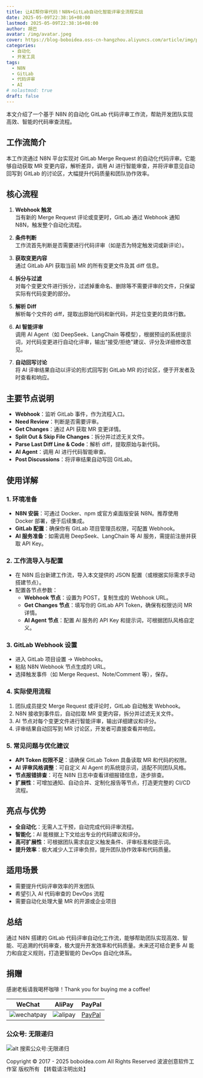 ```yaml
---
title: 让AI帮你审代码！N8N+GitLab自动化智能评审全流程实战
date: 2025-05-09T22:38:16+08:00
lastmod: 2025-05-09T22:38:16+08:00
author: 胡巴
avatar: /img/avatar.jpeg
cover: https://blog-boboidea.oss-cn-hangzhou.aliyuncs.com/article/img/posts/auto1/posts/15.jpg
categories:
  - 自动化
  - 开发工具
tags:
  - N8N
  - GitLab
  - 代码评审
  - AI
# nolastmod: true
draft: false
---
```


本文介绍了一个基于 N8N 的自动化 GitLab 代码评审工作流，帮助开发团队实现高效、智能的代码审查流程。

<!--more-->

## 工作流简介

本工作流通过 N8N 平台实现对 GitLab Merge Request 的自动化代码评审。它能够自动获取 MR 变更内容，解析差异，调用 AI 进行智能审查，并将评审意见自动回写到 GitLab 的讨论区，大幅提升代码质量和团队协作效率。

## 核心流程

1. **Webhook 触发**  
   当有新的 Merge Request 评论或变更时，GitLab 通过 Webhook 通知 N8N，触发整个自动化流程。

2. **条件判断**  
   工作流首先判断是否需要进行代码评审（如是否为特定触发词或新评论）。

3. **获取变更内容**  
   通过 GitLab API 获取当前 MR 的所有变更文件及其 diff 信息。

4. **拆分与过滤**  
   对每个变更文件进行拆分，过滤掉重命名、删除等不需要评审的文件，只保留实际有代码变更的部分。

5. **解析 Diff**  
   解析每个文件的 diff，提取出原始代码和新代码，并定位变更的具体行数。

6. **AI 智能评审**  
   调用 AI Agent（如 DeepSeek、LangChain 等模型），根据预设的系统提示词，对代码变更进行自动化评审，输出"接受/拒绝"建议、评分及详细修改意见。

7. **自动回写讨论**  
   将 AI 评审结果自动以评论的形式回写到 GitLab MR 的讨论区，便于开发者及时查看和响应。

## 主要节点说明

- **Webhook**：监听 GitLab 事件，作为流程入口。
- **Need Review**：判断是否需要评审。
- **Get Changes**：通过 API 获取 MR 变更详情。
- **Split Out & Skip File Changes**：拆分并过滤无关文件。
- **Parse Last Diff Line & Code**：解析 diff，提取原始与新代码。
- **AI Agent**：调用 AI 进行代码智能审查。
- **Post Discussions**：将评审结果自动写回 GitLab。

## 使用详解

### 1. 环境准备

- **N8N 安装**：可通过 Docker、npm 或官方桌面版安装 N8N。推荐使用 Docker 部署，便于后续集成。
- **GitLab 配置**：确保你有 GitLab 项目管理员权限，可配置 Webhook。
- **AI 服务准备**：如需调用 DeepSeek、LangChain 等 AI 服务，需提前注册并获取 API Key。

### 2. 工作流导入与配置

- 在 N8N 后台新建工作流，导入本文提供的 JSON 配置（或根据实际需求手动搭建节点）。
- 配置各节点参数：
  - **Webhook 节点**：设置为 POST，复制生成的 Webhook URL。
  - **Get Changes 节点**：填写你的 GitLab API Token，确保有权限访问 MR 详情。
  - **AI Agent 节点**：配置 AI 服务的 API Key 和提示词，可根据团队风格自定义。

### 3. GitLab Webhook 设置

- 进入 GitLab 项目设置 → Webhooks。
- 粘贴 N8N Webhook 节点生成的 URL。
- 选择触发事件（如 Merge Request、Note/Comment 等），保存。

### 4. 实际使用流程

1. 团队成员提交 Merge Request 或评论时，GitLab 自动触发 Webhook。
2. N8N 接收到事件后，自动拉取 MR 变更内容，拆分并过滤无关文件。
3. AI 节点对每个变更文件进行智能评审，输出详细建议和评分。
4. 评审结果自动回写到 MR 讨论区，开发者可直接查看并响应。

### 5. 常见问题与优化建议

- **API Token 权限不足**：请确保 GitLab Token 具备读取 MR 和代码的权限。
- **AI 评审风格调整**：可自定义 AI Agent 的系统提示词，适配不同团队风格。
- **节点报错排查**：可在 N8N 日志中查看详细报错信息，逐步排查。
- **扩展性**：可增加通知、自动合并、定制化报告等节点，打造更完整的 CI/CD 流程。

## 亮点与优势

- **全自动化**：无需人工干预，自动完成代码评审流程。
- **智能化**：AI 能根据上下文给出专业的代码建议和评分。
- **高可扩展性**：可根据团队需求自定义触发条件、评审标准和提示词。
- **提升效率**：极大减少人工评审负担，提升团队协作效率和代码质量。

## 适用场景

- 需要提升代码评审效率的开发团队
- 希望引入 AI 代码审查的 DevOps 流程
- 需要自动化处理大量 MR 的开源或企业项目

## 总结

通过 N8N 搭建的 GitLab 代码评审自动化工作流，能够帮助团队实现高效、智能、可追溯的代码审查，极大提升开发效率和代码质量。未来还可结合更多 AI 能力和自定义规则，打造更智能的 DevOps 自动化体系。

<!--qr_code-->

## 捐赠

感谢老板请我喝杯咖啡！Thank you for buying me a coffee!

| WeChat | AliPay | PayPal |
| --- | --- | --- |
| ![wechatpay](https://blog-boboidea.oss-cn-hangzhou.aliyuncs.com/pay/wechat_%E6%94%B6%E6%AC%BE%E7%A0%81.jpg) | ![alipay](https://blog-boboidea.oss-cn-hangzhou.aliyuncs.com/pay/alipay.jpg) | [PayPal](https://paypal.me/JianboQin?country.x=C2&locale.x=zh_XC) |

### 公众号: 无限递归

![alt 搜索公众号:无限递归](https://blog-boboidea.oss-cn-hangzhou.aliyuncs.com/article/img/gongzhonghao.jpeg "无限递归")

<!--declare-declare-->

Copyright &copy; 2017 - 2025 boboidea.com All Rights Reserved 波波创意软件工作室 版权所有 【转载请注明出处】 